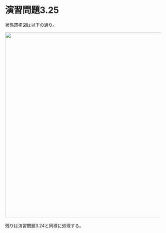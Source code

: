 # 演習問題3.25

状態遷移図は以下の通り。

<img src="https://horie-t.github.io/DigitalDesignAndComputerArchitecture-Ans/images/ex3-25/ex3-25-state.svg" width="600px" />

残りは演習問題3.24と同様に処理する。
